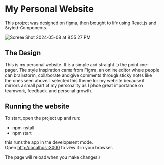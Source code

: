 # My Personal Website

This project was designed on figma, then brought to life using React.js and Styled-Components.

![Screen Shot 2024-05-08 at 8 55 27 PM](https://github.com/missvickies/personal-website/assets/42661718/ab1eb473-1e23-4f24-ac9d-eac83af076f2)

## The Design

This is my personal website. It is a simple and straight to the point one-pager. The style inspiration came from Figma, an online editor where people can brainstorm, collaborate and give comments through sticky notes like the ones seen above. I selected this theme for my website because it mirrors a small part of my personality as I place great importance on teamwork, feedback, and personal growth.

## Running the website

To start, open the project up and run:
- npm install
- npm start

this runs the app in the development mode.\
Open [http://localhost:3000](http://localhost:3000) to view it in your browser.

The page will reload when you make changes.\
